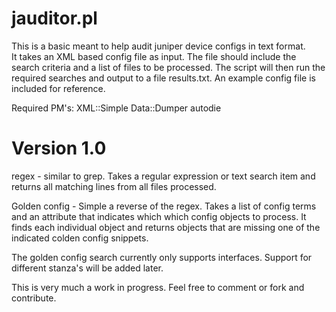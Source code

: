 jauditor.pl
===========

This is a basic meant to help audit juniper device configs in text format.  
It takes an XML based config file as input.  The file should include the search criteria and a list of files to be
processed.  The script will then run the required searches and output to a file results.txt.  An example config file is included for reference.

Required PM's:
XML::Simple 
Data::Dumper 
autodie


Version 1.0
============
regex - similar to grep.  Takes a regular expression or text search item and returns all matching lines from all 
files processed.

Golden config - Simple a reverse of the regex.  Takes a list of config terms and an attribute that indicates which
which config objects to process.  It finds each individual object and returns objects that are missing one of the
indicated colden config snippets.  

The golden config search currently only supports interfaces.  Support for different stanza's will be added later.

This is very much a work in progress.  Feel free to comment or fork and contribute.
